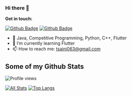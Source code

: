 ### Hi there 👋

**Get in touch:**

[![Github Badge](https://img.shields.io/github/followers/TarunSaini063?style=social)](https://www.github.com/TarunSaini063/)
[![Github Badge](https://img.shields.io/badge/LinkedIn-0077B5?style=for-the-badge&logo=linkedin&logoColor=white)](https://www.linkedin.com/in/tarun-saini063)

- 🌱 Java, Competitive Programming, Python, C++, Flutter
- 🔭 I’m currently learning Flutter
- 📫 How to reach me: tsaini063@gmail.com
<!--
**TarunSaini063/TarunSaini063** is a ✨ _special_ ✨ repository because its `README.md` (this file) appears on your GitHub profile.

Here are some ideas to get you started:

- 🔭 I’m currently working on ...
- 🌱 I’m currently learning ...
- 👯 I’m looking to collaborate on ...
- 🤔 I’m looking for help with ...
- 💬 Ask me about ...
- 📫 How to reach me: ...
- 😄 Pronouns: ...
- ⚡ Fun fact: ...
-->

## Some of my Github Stats

![Profile views](https://gpvc.arturio.dev/TarunSaini063)

[![All Stats](https://github-readme-stats.vercel.app/api?username=TarunSaini063&show_icons=true&include_all_commits=true&count_private=true&theme=flag-india&hide=contribs&count_private=true&include_all_commits=true)](https://github-readme-stats.vercel.app/api?username=TarunSaini063&show_icons=true&theme=flag-india&count_private=true&include_all_commits=true)
[![Top Langs](https://github-readme-stats.vercel.app/api/top-langs/?username=TarunSaini063&theme=flag-india&layout=compact&&langs_count=6&&hide=css,html)](https://github-readme-stats.vercel.app/api/top-langs/?username=TarunSaini063&theme=flag-india)
